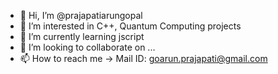 - 👋 Hi, I’m @prajapatiarungopal
- 👀 I’m interested in C++, Quantum Computing projects
- 🌱 I’m currently learning jscript
- 💞️ I’m looking to collaborate on ...
- 📫 How to reach me -> Mail ID: goarun.prajapati@gmail.com 

<!---
prajapatiarungopal/prajapatiarungopal is a ✨ special ✨ repository because its `README.md` (this file) appears on your GitHub profile.
You can click the Preview link to take a look at your changes.
--->
